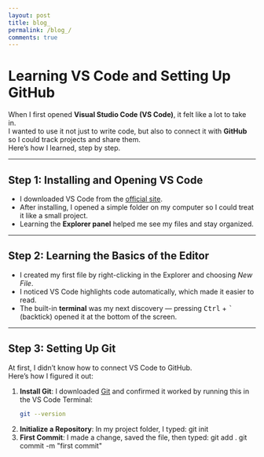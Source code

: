 ```yaml
---
layout: post
title: blog_
permalink: /blog_/
comments: true
---
```


# Learning VS Code and Setting Up GitHub

When I first opened **Visual Studio Code (VS Code)**, it felt like a lot to take in.  
I wanted to use it not just to write code, but also to connect it with **GitHub** so I could track projects and share them.  
Here’s how I learned, step by step.

---

## Step 1: Installing and Opening VS Code

- I downloaded VS Code from the [official site](https://code.visualstudio.com/).  
- After installing, I opened a simple folder on my computer so I could treat it like a small project.  
- Learning the **Explorer panel** helped me see my files and stay organized.

---

## Step 2: Learning the Basics of the Editor

- I created my first file by right-clicking in the Explorer and choosing *New File*.  
- I noticed VS Code highlights code automatically, which made it easier to read.  
- The built-in **terminal** was my next discovery — pressing <kbd>Ctrl</kbd> + <kbd>`</kbd> (backtick) opened it at the bottom of the screen.

---

## Step 3: Setting Up Git

At first, I didn’t know how to connect VS Code to GitHub.  
Here’s how I figured it out:

1. **Install Git**: I downloaded [Git](https://git-scm.com/) and confirmed it worked by running this in the VS Code Terminal:
   ```bash
   git --version

2. **Initialize a Repository**: In my project folder, I typed:
    git init
3. **First Commit**: I made a change, saved the file, then typed:
    git add .
    git commit -m "first commit"


